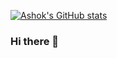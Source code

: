 [![Ashok's GitHub stats](https://github-readme-stats.vercel.app/api?username=ashok-khanna&count_private=true)](https://github.com/anuraghazra/github-readme-stats)

### Hi there 👋

<!--
**ashok-khanna/ashok-khanna** is a ✨ _special_ ✨ repository because its `README.md` (this file) appears on your GitHub profile.

Here are some ideas to get you started:

- 🔭 I’m currently working on ...
- 🌱 I’m currently learning ...
- 👯 I’m looking to collaborate on ...
- 🤔 I’m looking for help with ...
- 💬 Ask me about ...
- 📫 How to reach me: ...
- 😄 Pronouns: ...
- ⚡ Fun fact: ...
-->
